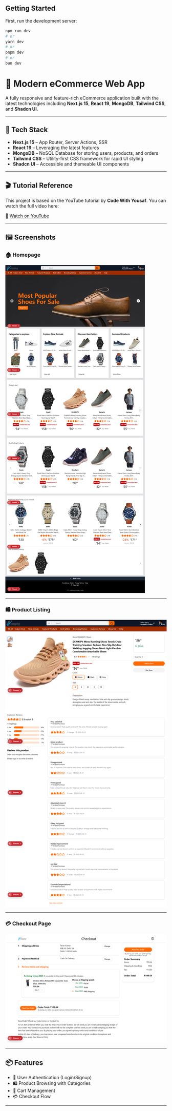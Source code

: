 
## Getting Started

First, run the development server:

```bash
npm run dev
# or
yarn dev
# or
pnpm dev
# or
bun dev
```

# 🛒 Modern eCommerce Web App

A fully responsive and feature-rich eCommerce application built with the latest technologies including **Next.js 15**, **React 19**, **MongoDB**, **Tailwind CSS**, and **Shadcn UI**.

---

## 🚀 Tech Stack

- **Next.js 15** – App Router, Server Actions, SSR
- **React 19** – Leveraging the latest features
- **MongoDB** – NoSQL Database for storing users, products, and orders
- **Tailwind CSS** – Utility-first CSS framework for rapid UI styling
- **Shadcn UI** – Accessible and themeable UI components

---

## 🎬 Tutorial Reference

This project is based on the YouTube tutorial by **Code With Yousaf**. You can watch the full video here:

🔗 [Watch on YouTube](https://www.youtube.com/watch?v=s6bJbikLnKM&t=22852s)

---

## 🖼️ Screenshots

### 🏠 Homepage
![Homepage](./public/home.png)

---

### 🛍️ Product Listing
![Product Listing](./public/product.png)

---

### 💳 Checkout Page
![Checkout Page](./public/checkout.png)

---

## 📦 Features

- 🔐 User Authentication (Login/Signup)
- 🛍️ Product Browsing with Categories
- 🧺 Cart Management
- 💳 Checkout Flow

---

